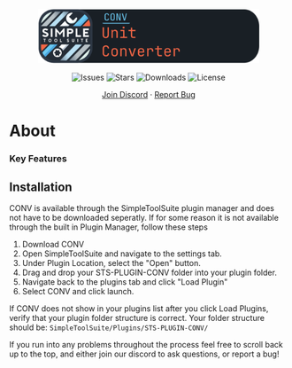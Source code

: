 <div align="center">

  <p align="center">
    <img src="https://github.com/MaxTheSpy/STS-PLUGIN-CONV/blob/main/CONV_Header.png" alt="Your Logo" width="400">
  </p>

![Issues](https://img.shields.io/github/issues/MaxTheSpy/STS-PLUGIN-CONV)
![Stars](https://img.shields.io/github/stars/MaxTheSpy/STS-PLUGIN-CONV)
![Downloads](https://img.shields.io/github/downloads/MaxTheSpy/STS-PLUGIN-CONV/total)
![License](https://img.shields.io/github/license/MaxTheSpy/STS-PLUGIN-CONV)

[Join Discord](https://discord.gg/DYs69z6WtJ) · [Report Bug](https://github.com/MaxTheSpy/STS-PLUGIN-CONV/issues/new)

</div>

# About


### Key Features



## Installation

CONV is available through the SimpleToolSuite plugin manager and does not have to be downloaded seperatly. If for some reason it is not available through the built in Plugin Manager, follow these steps

1. Download CONV
2. Open SimpleToolSuite and navigate to the settings tab.
3. Under Plugin Location, select the "Open" button.
4. Drag and drop your STS-PLUGIN-CONV folder into your plugin folder.
5. Navigate back to the plugins tab and click "Load Plugin"
6. Select CONV and click launch.

If CONV does not show in your plugins list after you click Load Plugins, verify that your plugin folder structure is correct. Your folder structure should be: `SimpleToolSuite/Plugins/STS-PLUGIN-CONV/`

If you run into any problems throughout the process feel free to scroll back up to the top, and either join our discord to ask questions, or report a bug!
